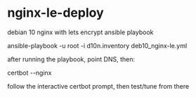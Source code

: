 # nginx-le-deploy
debian 10 nginx with lets encrypt ansible playbook

ansible-playbook -u root -i d10n.inventory deb10_nginx-le.yml

after running the playbook, point DNS, then:

certbot --nginx

follow the interactive certbot prompt, then test/tune from there

